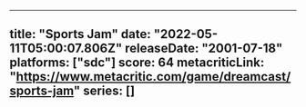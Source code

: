 
---
title: "Sports Jam"
date: "2022-05-11T05:00:07.806Z"
releaseDate: "2001-07-18"
platforms: ["sdc"]
score: 64
metacriticLink: "https://www.metacritic.com/game/dreamcast/sports-jam"
series: []
---
